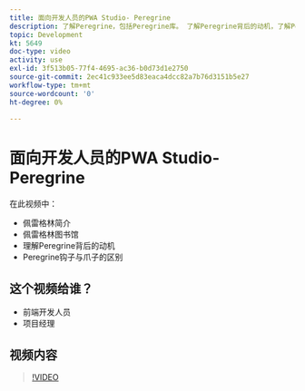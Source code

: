 ```yaml
---
title: 面向开发人员的PWA Studio- Peregrine
description: 了解Peregrine，包括Peregrine库。 了解Peregrine背后的动​机，了解Peregrine钩子和爪子之间的差异。
topic: Development
kt: 5649
doc-type: video
activity: use
exl-id: 3f513b05-77f4-4695-ac36-b0d73d1e2750
source-git-commit: 2ec41c933ee5d83eaca4dcc82a7b76d3151b5e27
workflow-type: tm+mt
source-wordcount: '0'
ht-degree: 0%

---
```


# 面向开发人员的PWA Studio- Peregrine

在此视频中：

- 佩雷格林简介
- 佩雷格林图书馆
- 理解Peregrine背后的动机
- Peregrine钩子与爪子的区别

## 这个视频给谁？

- 前端开发人员
- 项目经理

## 视频内容

>[!VIDEO](https://video.tv.adobe.com/v/35720?quality=12&learn=on)
